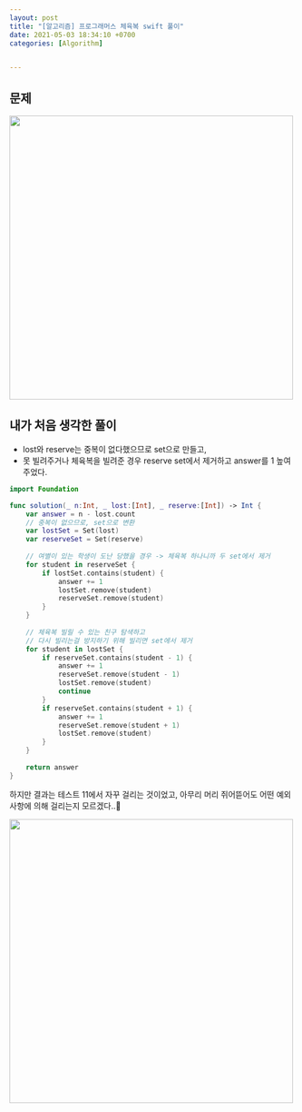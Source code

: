 ```yaml
---
layout: post
title: "[알고리즘] 프로그래머스 체육복 swift 풀이"
date: 2021-05-03 18:34:10 +0700
categories: [Algorithm]


---
```


## 문제

<img src="https://user-images.githubusercontent.com/47033052/116954829-f98c6b80-accb-11eb-875e-e4f0f7166fe0.png" width="500">

## 내가 처음 생각한 풀이

- lost와 reserve는 중복이 없다했으므로 set으로 만들고,
- 못 빌려주거나 체육복을 빌려준 경우 reserve set에서 제거하고 answer를 1 높여주었다.

``` swift
import Foundation

func solution(_ n:Int, _ lost:[Int], _ reserve:[Int]) -> Int {
    var answer = n - lost.count
    // 중복이 없으므로, set으로 변환
    var lostSet = Set(lost)
    var reserveSet = Set(reserve)
    
    // 여별이 있는 학생이 도난 당했을 경우 -> 체육복 하나니까 두 set에서 제거
    for student in reserveSet {
        if lostSet.contains(student) {
            answer += 1
            lostSet.remove(student)
            reserveSet.remove(student)
        }
    }
    
    // 체육복 빌릴 수 있는 친구 탐색하고
    // 다시 빌리는걸 방지하기 위해 빌리면 set에서 제거
    for student in lostSet {
        if reserveSet.contains(student - 1) {
            answer += 1
            reserveSet.remove(student - 1)
            lostSet.remove(student)
            continue
        }
        if reserveSet.contains(student + 1) {
            answer += 1
            reserveSet.remove(student + 1)
            lostSet.remove(student)
        }
    }
    
    return answer
}
```

하지만 결과는 테스트 11에서 자꾸 걸리는 것이었고, 아무리 머리 쥐어뜯어도 어떤 예외사항에 의해 걸리는지 모르겠다..🤯

<img src="https://user-images.githubusercontent.com/47033052/116957384-b681c680-acd2-11eb-86f7-ff832547f9a3.png" width="500">


